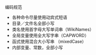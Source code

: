 编码规范

- 各种命令尽量使用动宾式短语
- 目录／文件名全部小写
- 类名使用首字母大写单词串（WikiNames）
- 全局变量使用全大写字串（CAPWORD）
- 函式使用混合大小写串 （mixedCase）
- 内部变量、常数，全部小写


